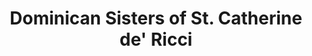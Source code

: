 ---
layout: repo
title: "Dominican Sisters of St. Catherine de' Ricci"
id: 15421
permalink: repos/15421/
---